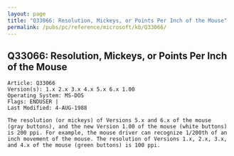 ```yaml
---
layout: page
title: "Q33066: Resolution, Mickeys, or Points Per Inch of the Mouse"
permalink: /pubs/pc/reference/microsoft/kb/Q33066/
---
```


## Q33066: Resolution, Mickeys, or Points Per Inch of the Mouse

	Article: Q33066
	Version(s): 1.x 2.x 3.x 4.x 5.x 6.x 1.00
	Operating System: MS-DOS
	Flags: ENDUSER |
	Last Modified: 4-AUG-1988
	
	The resolution (or mickeys) of Versions 5.x and 6.x of the mouse
	(gray buttons), and the new Version 1.00 of the mouse (white buttons)
	is 200 ppi. For example, the mouse driver can recognize 1/200th of an
	inch movement of the mouse. The resolution of Versions 1.x, 2.x, 3.x,
	and 4.x of the mouse (green buttons) is 100 ppi.
